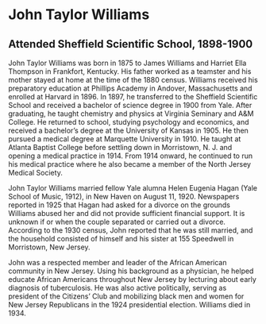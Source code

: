 # John Taylor Williams
## Attended Sheffield Scientific School, 1898-1900
John Taylor Williams was born in 1875 to James Williams and Harriet Ella Thompson in Frankfort, Kentucky. His father worked as a teamster and his mother stayed at home at the time of the 1880 census. Williams received his preparatory education at Phillips Academy in Andover, Massachusetts and enrolled at Harvard in 1896. In 1897, he transferred to the Sheffield Scientific School and received a bachelor of science degree in 1900 from Yale. After graduating, he taught chemistry and physics at Virginia Seminary and A&M College. He returned to school, studying psychology and economics, and received a bachelor’s degree at the University of Kansas in 1905. He then pursued a medical degree at Marquette University in 1910. He taught at Atlanta Baptist College before settling down in Morristown, N. J. and opening a medical practice in 1914. From 1914 onward, he continued to run his medical practice where he also became a member of the North Jersey Medical Society.

John Taylor Williams married fellow Yale alumna Helen Eugenia Hagan (Yale School of Music, 1912), in New Haven on August 11, 1920. Newspapers reported in 1925 that Hagan had asked for a divorce on the grounds Williams abused her and did not provide sufficient financial support. It is unknown if or when the couple separated or carried out a divorce. According to the 1930 census, John reported that he was still married, and the household consisted of himself and his sister at 155 Speedwell in Morristown, New Jersey.

John was a respected member and leader of the African American community in New Jersey. Using his background as a physician, he helped educate African Americans throughout New Jersey by lecturing about early diagnosis of tuberculosis. He was also active politically, serving as president of the Citizens’ Club and mobilizing black men and women for New Jersey Republicans in the 1924 presidential election. Williams died in 1934.
